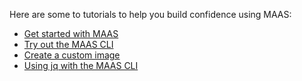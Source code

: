 <!-- "Tutorials" -->

Here are some to tutorials to help you build confidence using MAAS:

- [Get started with MAAS](/t/maas-bootstrap-tutorial/5092)
- [Try out the MAAS CLI](/t/try-out-the-maas-cli/5236)
- [Create a custom image](/t/custom-image-tutorial/6102)
- [Using jq with the MAAS CLI](/t/using-jq-with-the-maas-cli/6027)